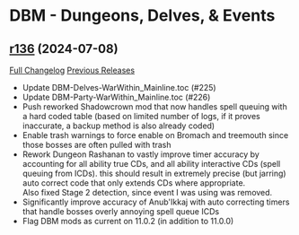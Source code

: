 # DBM - Dungeons, Delves, & Events

## [r136](https://github.com/DeadlyBossMods/DBM-Dungeons/tree/r136) (2024-07-08)
[Full Changelog](https://github.com/DeadlyBossMods/DBM-Dungeons/compare/r135...r136) [Previous Releases](https://github.com/DeadlyBossMods/DBM-Dungeons/releases)

- Update DBM-Delves-WarWithin\_Mainline.toc (#225)  
- Update DBM-Party-WarWithin\_Mainline.toc (#226)  
- Push reworked Shadowcrown mod that now handles spell queuing with a hard coded table (based on limited number of logs, if it proves inaccurate, a backup method is also already coded)  
- Enable trash warnings to force enable on Bromach and treemouth since those bosses are often pulled with trash  
- Rework Dungeon Rashanan to vastly improve timer accuracy by accounting for all ability true CDs, and all ability interactive CDs (spell queuing from ICDs). this should result in extremely precise (but jarring) auto correct code that only extends CDs where appropriate.  
    Also fixed Stage 2 detection, since event I was using was removed.  
- Significantly improve accuracy of Anub'Ikkaj with auto correcting timers that handle bosses overly annoying spell queue ICDs  
- Flag DBM mods as current on 11.0.2 (in addition to 11.0.0)  
